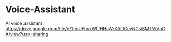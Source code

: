 # Voice-Assistant
AI voice assistant
https://drive.google.com/file/d/1cnUFhvxWUHHcWrXADCevNCsiSMTWVhGA/view?usp=sharing
